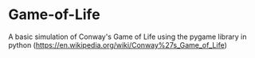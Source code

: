 # Game-of-Life
A basic simulation of Conway's Game of Life using the pygame library in python (https://en.wikipedia.org/wiki/Conway%27s_Game_of_Life)
